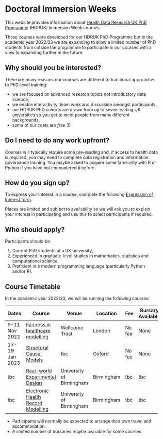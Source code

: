 # Doctoral Immersion Weeks

This website provides information about [Health Data Research UK PhD Programme](https://www.hdruk.ac.uk/careers-in-health-data-science/further-education/phd-programme/) (HDRUK) Immersion Week courses.

These courses were developed for our HDRUK PhD Programme but in the academic year 2022/23 we are expanding to allow a limited number of PhD students from outside the programme to participate in our courses with a view to expanding further in the future.

## Why should you be interested?

There are many reasons our courses are different to traditional approaches to PhD-level training:

- we are focused on advanced research topics not introductory data science,
- we enable interactivity, team work and discussion amongst participants,
- our HDRUK PhD cohorts are drawn from up to seven leading UK universities so you get to meet people from many different backgrounds,
- some of our costs are *free* (!)

## Do I need to do any work upfront?

Courses will typically require some pre-reading and, if access to health data is required, you may need to complete data registration and information governance training. You maybe asked to acquire some familiarity with R or Python if you have not encountered it before.

## How do you sign up?

To express your interest in a course, complete the following [Expression of Interest form](https://forms.gle/WVNmAMLzf1Rx9t4G9).

Places are limited and subject to availability so we will ask you to explain your interest in participating and use this to select participants if required.

## Who should apply?

Participants should be:

1. Current PhD students at a UK university,
2. Experienced in graduate-level studies in mathematics, statistics and computational science,
3. Proficient in a modern programming language (particularly Python and/or R).

## Course Timetable

In the academic year 2022/23, we will be running the following courses:

| Dates | Course | Venue | Location | Fee | Bursary Available | Places | Registration Deadline |
| ----- | ------| ------ | --------- | --- | ---------------- | ------ | --------------------- | 
| 9-11 Nov 2022 |  [Fairness in healthcare modelling](courses/fairness.md) | Wellcome Trust | London | No fee | None | 6 | 15/10/2022 |
| 17-19 Jan 2023 | [Structural Causal Models](courses/causal.md) | tbc | Oxford | No fee | None | 9 | 30/11/2022 |
| tbc | [Real-world Experimental Design](courses/exptdesign.md) | University of Birmingham | Birmingham | tbc | tbc | tbc | tbc |
| tbc | [Electronic Health Record Modelling](courses/pioneer.md) | University of Birmingham | Birmingham | tbc | tbc | tbc | tbc |

* Participants will normally be expected to arrange their own travel and accommodation. 
* A limited number of bursaries maybe available for some courses.
